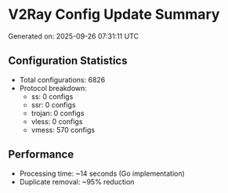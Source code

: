 # V2Ray Config Update Summary
Generated on: 2025-09-26 07:31:11 UTC

## Configuration Statistics
- Total configurations: 6826
- Protocol breakdown:
  - ss: 0 configs
  - ssr: 0 configs
  - trojan: 0 configs
  - vless: 0 configs
  - vmess: 570 configs

## Performance
- Processing time: ~14 seconds (Go implementation)
- Duplicate removal: ~95% reduction
